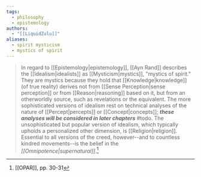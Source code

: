 ```yaml
---
tags:
  - philosophy
  - epistemology
authors:
  - "[[LiquidZulu]]"
aliases:
  - spirit mysticism
  - mystics of spirit
---
```

>In regard to [[Epistemology|epistemology]], [[Ayn Rand]] describes the [[Idealism|idealists]] as [[Mysticism|mystics]], "mystics of spirit." They are mystics because they hold that [[Knowledge|knowledge]] (of true reality) derives not from [[Sense Perception|sense perception]] or from [[Reason|reasoning]] based on it, but from an otherworldly source, such as revelations or the equivalent. The more sophisticated versions of idealism rest on technical analyses of the nature of [[Percept|percepts]] or [[Concept|concepts]]; ***these analyses will be considered in later chapters*** #todo. The unsophisticated but popular version of idealism, which typically upholds a personalized other dimension, is [[Religion|religion]]. Essential to all versions of the creed, however--and to countless kindred movements--is the belief in the *[[Omnipotence|supernatural]]*.[^1]

[^1]: [[OPAR]], pp. 30-31